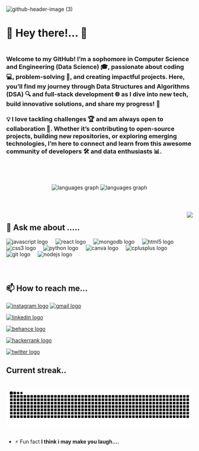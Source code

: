 
![github-header-image (3)](https://github.com/user-attachments/assets/3daced8f-3812-470b-907f-7699c04d4563)


###
  <h1 class="text-4xl font-bold mb-4 text-center animate-pulse">🌟 Hey there!... <span class="text-yellow-300"></span> 👋</h1>
 <h3 align="left"><br>Welcome to my GitHub! I’m a sophomore in Computer Science and Engineering (Data Science) 🎓, passionate about coding 💻, problem-solving 🧩, and creating impactful projects. Here, you’ll find my journey through Data Structures and Algorithms (DSA) 🔍 and full-stack development 🌐 as I dive into new tech, build innovative solutions, and share my progress! 🚀<br><br>💡 I love tackling challenges 🏆 and am always open to collaboration 🤝. Whether it’s contributing to open-source projects, building new repositories, or exploring emerging technologies, I’m here to connect and learn from this awesome community of developers 🛠️ and data enthusiasts 📊.</h3>
<br>
<br>


###


<div align="center" class ="flex-justify-center">
  <img src="https://github-readme-stats.vercel.app/api?username=amritrajrajput&locale=en&hide_title=false&layout=compact&card_width=520&langs_count=4&theme=merko&hide_border=false" height="144" alt="languages graph"  />
  <img src="https://github-readme-stats.vercel.app/api/top-langs?username=amritrajrajput&locale=en&hide_title=false&layout=compact&card_width=320&langs_count=4&theme=merko&hide_border=false" height="144" alt="languages graph"  />
</div>

###
<br>
<br>
<img align="right" height="170" src="https://media3.giphy.com/media/v1.Y2lkPTc5MGI3NjExZnZ0YzZyMWxudGN3aHFxb2Nwdm1jZGx1M210c2wwNGNqNzdyazJsbiZlcD12MV9pbnRlcm5hbF9naWZfYnlfaWQmY3Q9Zw/ua7vVw9awZKWwLSYpW/giphy.webp"  />

###


<div align="left"><h2> 💬 Ask me about .....</h2>
  <img src="https://cdn.simpleicons.org/javascript/F7DF1E" height="30" alt="javascript logo"  />
  <img width="12" />
  <img src="https://cdn.jsdelivr.net/gh/devicons/devicon/icons/react/react-original.svg" height="30" alt="react logo"  />
  <img width="12" />
  <img src="https://cdn.jsdelivr.net/gh/devicons/devicon/icons/mongodb/mongodb-original.svg" height="30" alt="mongodb logo"  />
  <img width="12" />
  <img src="https://cdn.jsdelivr.net/gh/devicons/devicon/icons/html5/html5-original.svg" height="30" alt="html5 logo"  />
  <img width="12" />
  <img src="https://cdn.jsdelivr.net/gh/devicons/devicon/icons/css3/css3-original.svg" height="30" alt="css3 logo"  />
  <img width="12" />
  <img src="https://cdn.jsdelivr.net/gh/devicons/devicon/icons/python/python-original.svg" height="30" alt="python logo"  />
  <img width="12" />
  <img src="https://cdn.jsdelivr.net/gh/devicons/devicon/icons/canva/canva-original.svg" height="30" alt="canva logo"  />
  <img width="12" />
  <img src="https://cdn.jsdelivr.net/gh/devicons/devicon/icons/cplusplus/cplusplus-original.svg" height="30" alt="cplusplus logo"  />
  <img width="12" />
  <img src="https://cdn.jsdelivr.net/gh/devicons/devicon/icons/git/git-original.svg" height="30" alt="git logo"  />
  <img width="12" />
  <img src="https://cdn.jsdelivr.net/gh/devicons/devicon/icons/nodejs/nodejs-original.svg" height="30" alt="nodejs logo"  />
</div>

###
<br>

<div align="left">
  <h2>📫 How to reach me...</h2>
<a href="https://www.instagram.com/amrit_raj_rajput14/"><img src="https://img.shields.io/static/v1?message=Instagram&logo=instagram&label=&color=E4405F&logoColor=white&labelColor=&style=for-the-badge" height="35" alt="instagram logo"  /></a>
  <a href="">  <img src="https://img.shields.io/static/v1?message=Gmail&logo=gmail&label=&color=D14836&logoColor=white&labelColor=&style=for-the-badge" height="35" alt="gmail logo"  /></a>

  <a href="https://www.linkedin.com/in/amrit-raj-rajput-569547271/"> <img src="https://img.shields.io/static/v1?message=LinkedIn&logo=linkedin&label=&color=0077B5&logoColor=white&labelColor=&style=for-the-badge" height="35" alt="linkedin logo"  /></a>
 
  <a href=""> <img src="https://img.shields.io/static/v1?message=Behance&logo=behance&label=&color=1769ff&logoColor=white&labelColor=&style=for-the-badge" height="35" alt="behance logo"  /></a>
 
  <a href="https://www.hackerrank.com/profile/amritrajrajput14"> <img src="https://img.shields.io/static/v1?message=HackerRank&logo=hackerrank&label=&color=2EC866&logoColor=white&labelColor=&style=for-the-badge" height="35" alt="hackerrank logo"  /></a>
 
  <a href="https://x.com/AmritRajRa4312">  <img src="https://img.shields.io/static/v1?message=Twitter&logo=twitter&label=&color=1DA1F2&logoColor=white&labelColor=&style=for-the-badge" height="35" alt="twitter logo"  />
</a>

</div>

###
<h2>Current streak..</h2>
<br clear="both">

<img src="https://raw.githubusercontent.com/amritrajrajput/amritrajrajput/output/snake.svg" alt="Snake animation" />

###


</body>






- ⚡ Fun fact **I think i may make you laugh....**<p></p>
